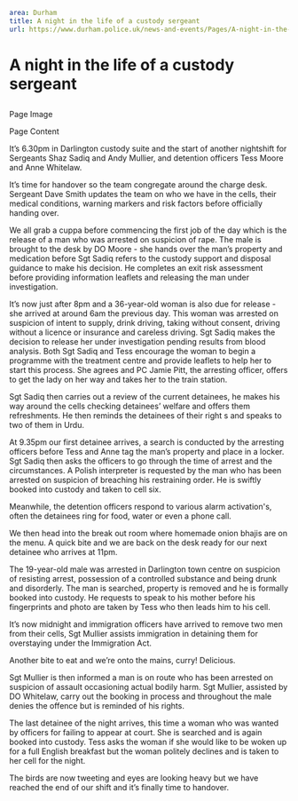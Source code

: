 ```yaml
area: Durham
title: A night in the life of a custody sergeant
url: https://www.durham.police.uk/news-and-events/Pages/A-night-in-the-life-of-a-custody-sergeant.aspx
```

# A night in the life of a custody sergeant

##

Page Image

Page Content

It’s 6.30pm in Darlington custody suite and the start of another nightshift for Sergeants Shaz Sadiq and Andy Mullier, and detention officers Tess Moore and Anne Whitelaw.

It’s time for handover so the team congregate around the charge desk. Sergeant Dave Smith updates the team on who we have in the cells, their medical conditions, warning markers and risk factors before officially handing over.

We all grab a cuppa before commencing the first job of the day which is the release of a man who was arrested on suspicion of rape. The male is brought to the desk by DO Moore - she hands over the man’s property and medication before Sgt Sadiq refers to the custody support and disposal guidance to make his decision. He completes an exit risk assessment before providing information leaflets and releasing the man under investigation.

It’s now just after 8pm and a 36-year-old woman is also due for release - she arrived at around 6am the previous day. This woman was arrested on suspicion of intent to supply, drink driving, taking without consent, driving without a licence or insurance and careless driving. Sgt Sadiq makes the decision to release her under investigation pending results from blood analysis. Both Sgt Sadiq and Tess encourage the woman to begin a programme with the treatment centre and provide leaflets to help her to start this process. She agrees and PC Jamie Pitt, the arresting officer, offers to get the lady on her way and takes her to the train station.

Sgt Sadiq then carries out a review of the current detainees, he makes his way around the cells checking detainees’ welfare and offers them refreshments. He then reminds the detainees of their right s and speaks to two of them in Urdu.

At 9.35pm our first detainee arrives, a search is conducted by the arresting officers before Tess and Anne tag the man’s property and place in a locker. Sgt Sadiq then asks the officers to go through the time of arrest and the circumstances. A Polish interpreter is requested by the man who has been arrested on suspicion of breaching his restraining order. He is swiftly booked into custody and taken to cell six.

Meanwhile, the detention officers respond to various alarm activation's, often the detainees ring for food, water or even a phone call.

We then head into the break out room where homemade onion bhajis are on the menu. A quick bite and we are back on the desk ready for our next detainee who arrives at 11pm.

The 19-year-old male was arrested in Darlington town centre on suspicion of resisting arrest, possession of a controlled substance and being drunk and disorderly. The man is searched, property is removed and he is formally booked into custody. He requests to speak to his mother before his fingerprints and photo are taken by Tess who then leads him to his cell.

It’s now midnight and immigration officers have arrived to remove two men from their cells, Sgt Mullier assists immigration in detaining them for overstaying under the Immigration Act.

Another bite to eat and we’re onto the mains, curry! Delicious.

Sgt Mullier is then informed a man is on route who has been arrested on suspicion of assault occasioning actual bodily harm. Sgt Mullier, assisted by DO Whitelaw, carry out the booking in process and throughout the male denies the offence but is reminded of his rights.

The last detainee of the night arrives, this time a woman who was wanted by officers for failing to appear at court. She is searched and is again booked into custody. Tess asks the woman if she would like to be woken up for a full English breakfast but the woman politely declines and is taken to her cell for the night.

The birds are now tweeting and eyes are looking heavy but we have reached the end of our shift and it’s finally time to handover.
